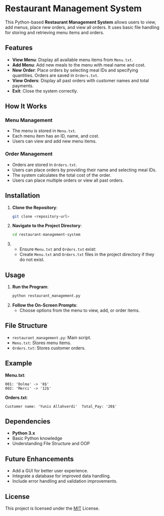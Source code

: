 # Restaurant Management System

This Python-based **Restaurant Management System** allows users to view, add menus, place new orders, and view all orders. It uses basic file handling for storing and retrieving menu items and orders.

## Features

- **View Menu**: Display all available menu items from `Menu.txt`.
- **Add Menu**: Add new meals to the menu with meal name and cost.
- **New Order**: Place orders by selecting meal IDs and specifying quantities. Orders are saved in `Orders.txt`.
- **View Orders**: Display all past orders with customer names and total payments.
- **Exit**: Close the system correctly.

## How It Works

### Menu Management
- The menu is stored in `Menu.txt`.
- Each menu item has an ID, name, and cost.
- Users can view and add new menu items.

### Order Management
- Orders are stored in `Orders.txt`.
- Users can place orders by providing their name and selecting meal IDs.
- The system calculates the total cost of the order.
- Users can place multiple orders or view all past orders.

## Installation

1. **Clone the Repository**:
   ```bash
   git clone <repository-url>
   ```
2. **Navigate to the Project Directory**:
   ```bash
   cd restaurant-management-system
   ```
3. - Ensure `Menu.txt` and `Orders.txt` exist:
   - Create `Menu.txt` and `Orders.txt` files in the project directory if they do not exist.

## Usage

1. **Run the Program**:
   ```bash
   python restaurant_management.py
   ```
2. **Follow the On-Screen Prompts**:
   - Choose options from the menu to view, add, or order items.

## File Structure

- `restaurant_management.py`: Main script.
- `Menu.txt`: Stores menu items.
- `Orders.txt`: Stores customer orders.

## Example

**Menu.txt**:
```
001: 'Dolma' -> '8$'
002: 'Merci' -> '12$'
```

**Orders.txt**:
```
Customer name: 'Yunis Allahverdi'  Total_Pay: '20$'
```

## Dependencies

- **Python 3.x**
- Basic Python knowledge
- Understanding File Structure and OOP

## Future Enhancements

- Add a GUI for better user experience.
- Integrate a database for improved data handling.
- Include error handling and validation improvements.

## License

This project is licensed under the [MIT](https://github.com/YunisRobotics/Restaurant-Management/blob/main/LICENSE) License.

